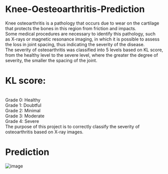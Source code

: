 # Knee-Oesteoarthritis-Prediction
Knee osteoarthritis is a pathology that occurs due to wear on the cartilage that protects the bones in this region from friction and impacts.
<br>
Some medical procedures are necessary to identify this pathology, such as X-rays or magnetic resonance imaging, in which it is possible to assess the loss in joint spacing, thus indicating the severity of the disease.
<br>
The severity of osteoarthritis was classified into 5 levels based on KL score, from the healthy level to the severe level, where the greater the degree of severity, the smaller the spacing of the joint.
<br>
# KL score:
<br>
Grade 0: Healthy
<br>
Grade 1: Doubtful
<br>
Grade 2: Minimal
<br>
Grade 3: Moderate
<br>
Grade 4: Severe
<br>
The purpose of this project is to correctly classify the severity of osteoarthritis based on X-ray images.

# Prediction 
![image](https://user-images.githubusercontent.com/114276347/235693680-a41a3f0e-f2e1-4aa0-9a46-c415e3c2f634.png)

